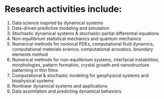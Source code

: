 Research activities include:
======
1. Data science inspired by dynamical systems 
2. Data-driven predictive modeling and simulation
3. Stochastic dynamical systems & stochastic partial differential equations
4. Non-equilibrium statistical mechanics and quantum mechanics
5. Numerical methods for nonlocal PDEs, computational fluid dynamics, computational materials science, computational acoustics, boundary elements method
6. Numerical methods for non-equilibrium systems, interfacial instabilities, morphologies, pattern formation, crystal growth and nanostructure patterning in thin films
7. Computational & stochastic modeling for geophysical systems and biophysical systems
8. Nonlinear dynamical systems and applications
9. Data assimilation and predicting dynamical behaviors

